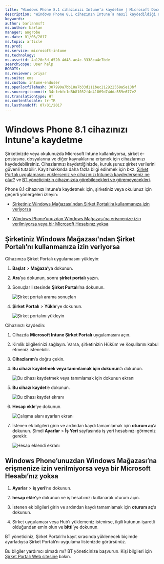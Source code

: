 ```yaml
---
title: "Windows Phone 8.1 cihazınızı Intune’a kaydetme | Microsoft Docs"
description: "Windows Phone 8.1 cihazının Intune’a nasıl kaydedildiği açıklanır"
keywords: 
author: barlanmsft
ms.author: barlan
manager: angrobe
ms.date: 01/03/2017
ms.topic: article
ms.prod: 
ms.service: microsoft-intune
ms.technology: 
ms.assetid: 4a120c3d-d520-4d48-ae4c-3338ca4e7bde
searchScope: User help
ROBOTS: 
ms.reviewer: priyar
ms.suite: ems
ms.custom: intune-enduser
ms.openlocfilehash: 307999a7bb18a7b33d111bec212922558a5e10bf
ms.sourcegitcommit: 34cfebfc1d8b81032f4d41869d74dda559e677e2
ms.translationtype: HT
ms.contentlocale: tr-TR
ms.lasthandoff: 07/01/2017
---
```

# <a name="enroll-your-windows-phone-81-device-in-intune"></a>Windows Phone 8.1 cihazınızı Intune'a kaydetme

Şirketinizde veya okulunuzda Microsoft Intune kullanılıyorsa, şirket e-postasına, dosyalarına ve diğer kaynaklarına erişmek için cihazlarınızı kaydedebilirsiniz. Cihazlarınızı kaydettiğinizde, kuruluşunuz şirket verilerini güvenli tutabilir. Kayıt hakkında daha fazla bilgi edinmek için bkz. [Şirket Portalı uygulamasını yüklerseniz ve cihazınızı Intune’a kaydederseniz ne olur?](what-happens-if-you-install-the-company-portal-app-and-enroll-your-device-in-intune-windows.md) ve [BT yöneticinizin cihazınızda görebilecekleri ve göremeyecekleri](what-info-can-your-company-see-when-you-enroll-your-device-in-intune.md).


Phone 8.1 cihazınızı Intune’a kaydetmek için, şirketiniz veya okulunuz için geçerli yönergeleri izleyin:

-   [Şirketiniz Windows Mağazası'ndan Şirket Portalı’nı kullanmanıza izin veriyorsa](#if-your-company-lets-you-use-the-company-portal-from-the-windows-store)

-   [Windows Phone’unuzdan Windows Mağazası’na erişmenize izin verilmiyorsa veya bir Microsoft Hesabınız yoksa](#if-you-are-not-allowed-to-access-the-windows-store-from-your-windows-phone-or-if-you-do-not-have-a-microsoft-account)

## <a name="if-your-company-lets-you-use-the-company-portal-from-the-windows-store"></a>Şirketiniz Windows Mağazası'ndan Şirket Portalı’nı kullanmanıza izin veriyorsa
Cihazınıza Şirket Portalı uygulamasını yükleyin:

1.  **Başlat** &gt; **Mağaza**’ya dokunun.

2.  **Ara**’ya dokunun, sonra **şirket portalı** yazın.

3.  Sonuçlar listesinde **Şirket Portalı**’na dokunun.

    ![Şirket portalı arama sonuçları](./media/WP81-1-CP-search-store-v2.png)

4.  **Şirket Portalı**  &gt; **Yükle**’ye dokunun.

    ![Şirket portalını yükleyin](./media/WP81-2-CP-install-v2.png)

Cihazınızı kaydedin:

1.  Cihazda **Microsoft Intune Şirket Portalı** uygulamasını açın.

2.  Kimlik bilgilerinizi sağlayın. Varsa, şirketinizin Hüküm ve Koşullarını kabul etmeniz istenebilir.

3.  **Cihazlarım**’a doğru çekin.

4.  **Bu cihazı kaydetmek veya tanımlamak için dokunun**’a dokunun.

    ![Bu cihazı kaydetmek veya tanımlamak için dokunun ekranı](./media/WP81-enroll-1-swipe-my-devices.png)

5.  **Bu cihazı kaydet**’e dokunun.

    ![Bu cihazı kaydet ekranı](./media/WP81-enroll-2-enroll-this-device.png)

6.  **Hesap ekle**’ye dokunun.

    ![Çalışma alanı ayarları ekranı](./media/WP81-enroll-3-workplace-add-acct.png)

7.  İstenen ek bilgileri girin ve ardından kaydı tamamlamak için **oturum aç**’a dokunun. Şimdi **Ayarlar** &gt; **İş Yeri** sayfasında iş yeri hesabınızı görmeniz gerekir.

    ![Hesap eklendi ekranı](./media/WP81-enroll-4-account-added.png)

## <a name="if-you-are-not-allowed-to-access-the-windows-store-from-your-windows-phone-or-if-you-do-not-have-a-microsoft-account"></a>Windows Phone’unuzdan Windows Mağazası’na erişmenize izin verilmiyorsa veya bir Microsoft Hesabı’nız yoksa

1.  **Ayarlar** &gt; **iş yeri**’ne dokunun.

2.  **hesap ekle**’ye dokunun ve iş hesabınızı kullanarak oturum açın.

3.  İstenen ek bilgileri girin ve ardından kaydı tamamlamak için **oturum aç**’a dokunun.

4.  Şirket uygulaması veya Hub’ı yüklemeniz istenirse, ilgili kutunun işaretli olduğundan emin olun ve **bitti**’ye dokunun.

BT yöneticiniz, Şirket Portalı’nı kayıt sırasında yüklenecek biçimde ayarladıysa Şirket Portalı’nı uygulama listenizde görürsünüz.

Bu bilgiler yardımcı olmadı mı? BT yöneticinize başvurun. Kişi bilgileri için [Şirket Portalı Web sitesine](http://portal.manage.microsoft.com) bakın.
